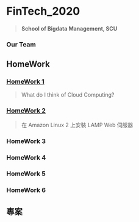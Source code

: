 # FinTech_2020

> #### School of Bigdata Management, SCU

### Our Team

## HomeWork
### [HomeWork 1](https://github.com/cherrytora/FinTech/blob/main/HW_1.md) 
> What do I think of Cloud Computing?

### [HomeWork 2](https://github.com/cherrytora/FinTech/blob/main/HW_2.md) 
> 在 Amazon Linux 2 上安裝 LAMP Web 伺服器

### HomeWork 3

### HomeWork 4

### HomeWork 5

### HomeWork 6

## 專案
